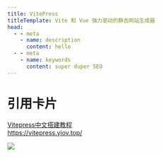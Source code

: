 ```yaml
---
title: VitePress
titleTemplate: Vite 和 Vue 强力驱动的静态网站生成器
head:
  - - meta
    - name: description
      content: hello
  - - meta
    - name: keywords
      content: super duper SEO
---
```

# 引用卡片
<div class="linkcard">
  <a href="https://vitepress.yiov.top/" target="_blank">
    <p class="description">Vitepress中文搭建教程<br><span>https://vitepress.yiov.top/</span></p>
    <div class="logo">
        <img src="https://vitepress.yiov.top/logo.png" />
    </div>
  </a>
</div><br>